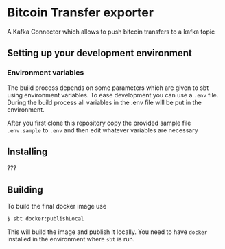 # Bitcoin Transfer exporter

A Kafka Connector which allows to push bitcoin transfers to a kafka topic


## Setting up your development environment

### Environment variables
The build process depends on some parameters which are given to sbt
using environment variables. To ease development you can use a `.env`
file. During the build process all variables in the .env file will be
put in the environment.

After you first clone this repository copy the provided sample file
`.env.sample` to `.env` and then edit whatever variables are necessary

## Installing

???

## Building

To build the final docker image use

``` sh
$ sbt docker:publishLocal
```

This will build the image and publish it locally. You need to have
`docker` installed in the environment where `sbt` is run.


